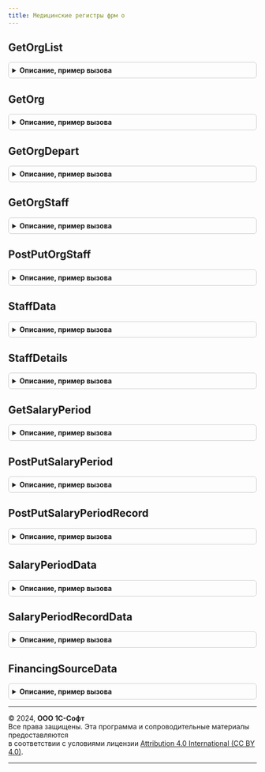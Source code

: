 ```yaml
---
title: Медицинские регистры фрм о
---
```



## GetOrgList
<details style="margin: 1em 0; padding: 0.5em; border: 1px solid #ccc; border-radius: 6px;">

<summary style="font-weight: bold; cursor: pointer;">Описание, пример вызова</summary>

```bsl

// Возвращает параметры вызова rest-метода для чтения данных одной или нескольких организаций.
//
// Параметры:
//  orgTypeId - Число - тип организации:
//      1 - Государственное или муниципальное юридическое лицо.
//      2 - Частное юридическое лицо.
//      3 - Индивидуальный предприниматель.
//  offset    - Число - количество записей, которые нужно пропустить (отступ).
//  limit     - Число - количество записей, которые нужно получить.
//
// Возвращаемое значение:
//  Структура - см. описание функции МедицинскиеРегистрыКлиентСервер.ПараметрыВызоваМетода.
//
Функция GetOrgList(orgTypeId, offset, limit) Экспорт
```

Пример вызова
```bsl
Результат = МедицинскиеРегистрыФРМО.GetOrgList(orgTypeId, offset, limit) 
```
</details>

## GetOrg
<details style="margin: 1em 0; padding: 0.5em; border: 1px solid #ccc; border-radius: 6px;">

<summary style="font-weight: bold; cursor: pointer;">Описание, пример вызова</summary>

```bsl

// Возвращает параметры вызова rest-метода для чтения данных указанной организации.
//
// Параметры:
//  oid - Строка - идентификатор организации в ЕГИСЗ.
//
// Возвращаемое значение:
//  Структура - см. описание функции МедицинскиеРегистрыКлиентСервер.ПараметрыВызоваМетода.
//
Функция GetOrg(oid) Экспорт
```

Пример вызова
```bsl
Результат = МедицинскиеРегистрыФРМО.GetOrg(oid) 
```
</details>

## GetOrgDepart
<details style="margin: 1em 0; padding: 0.5em; border: 1px solid #ccc; border-radius: 6px;">

<summary style="font-weight: bold; cursor: pointer;">Описание, пример вызова</summary>

```bsl

// Возвращает параметры вызова rest-метода для чтения данных одного или нескольких подразделений.
//
// Параметры:
//  departTypeId - Число - тип подразделения:
//		1 -	Амбулаторный.
//		2 -	Стационарный.
//		3 -	Лабораторно-диагностический.
//		4 -	Инструментально-диагностический.
//		5 -	Скорая медицинская помощь.
//		6 -	Административно-хозяйственный (вспомогательный).
//		7 -	Фармацевтический.
//  oid - Строка - Идентификатор организации.
//  offset - Число - количество записей, которые нужно пропустить (отступ).
//  limit - Число - количество записей, которые нужно получить.
//
// Возвращаемое значение:
//  Структура - см. описание функции МедицинскиеРегистрыКлиентСервер.ПараметрыВызоваМетода.
//
Функция GetOrgDepart(departTypeId, oid, offset, limit) Экспорт
```

Пример вызова
```bsl
Результат = МедицинскиеРегистрыФРМО.GetOrgDepart(departTypeId, oid, offset, limit) 
```
</details>

## GetOrgStaff
<details style="margin: 1em 0; padding: 0.5em; border: 1px solid #ccc; border-radius: 6px;">

<summary style="font-weight: bold; cursor: pointer;">Описание, пример вызова</summary>

```bsl

// Возвращает параметры вызова rest-метода для чтения всех сведений медицинского работника.
//
// Параметры:
//  oid - Строка - идентификатор организации в ЕГИСЗ.
//
// Возвращаемое значение:
//  Структура - см. описание функции МедицинскиеРегистры.ПараметрыВызоваМетода.
//
Функция GetOrgStaff(oid) Экспорт
```

Пример вызова
```bsl
Результат = МедицинскиеРегистрыФРМО.GetOrgStaff(oid) 
```
</details>

## PostPutOrgStaff
<details style="margin: 1em 0; padding: 0.5em; border: 1px solid #ccc; border-radius: 6px;">

<summary style="font-weight: bold; cursor: pointer;">Описание, пример вызова</summary>

```bsl

// Возвращает параметры вызова rest-метода для создания (create)
// или обновления (update) сведений о штатном расписании.
//
// Параметры:
//  oid - Строка - идентификатор организации в ЕГИСЗ.
//  entityId - Строка(36) – Идентификатор (GUID) записи блока данных о штатном расписании,
//                          которые необходимо изменить методом PUT (update)
//                          Для метода POST (create) оставлять в значении Неопределено.
//  StaffData - Структура - Данные штатного расписания.
//
// Возвращаемое значение:
//  Структура - см. описание функции МедицинскиеРегистрыКлиентСервер.ПараметрыВызоваМетода.
//
Функция PostPutOrgStaff(oid, entityId, StaffData) Экспорт
```

Пример вызова
```bsl
Результат = МедицинскиеРегистрыФРМО.PostPutOrgStaff(oid, entityId, StaffData) 
```
</details>

## StaffData
<details style="margin: 1em 0; padding: 0.5em; border: 1px solid #ccc; border-radius: 6px;">

<summary style="font-weight: bold; cursor: pointer;">Описание, пример вызова</summary>

```bsl

// Конструктор структуры данных о штатном расписании.
//
// Возвращаемое значение:
//  Структура - параметры, необходимые для вызова метода сервиса REST.
//  	staffNum - Строка(20) – Номер штатного расписания.
//  	staffCreateDate - Дата – Дата утверждения.
//  	beginDate - Дата – Дата начала действия.
//  	endDate - Дата – Дата окончания действия.
//  	staffDetails - Массив – Записи штатного расписания (см. Функция staffDetails).
//
Функция StaffData() Экспорт
```

Пример вызова
```bsl
Результат = МедицинскиеРегистрыФРМО.StaffData() 
```
</details>

## StaffDetails
<details style="margin: 1em 0; padding: 0.5em; border: 1px solid #ccc; border-radius: 6px;">

<summary style="font-weight: bold; cursor: pointer;">Описание, пример вызова</summary>

```bsl

// Конструктор структуры данных о позиции штатного расписания.
//
// Возвращаемое значение:
//  Структура - параметры, необходимые для вызова метода сервиса REST.
//  	nrPmuDepartId - Строка – Идентификатор структурного подразделения МО (OID).
//  	departName - Строка – Наименование структурного подразделения МО.
//  	nrPmuDepartHospitalSubdivisionId - Строка – Идентификатор отделений стационарного подразделения (oid).
//  	hospitalName - Строка – Наименование отделения стационарного подразделения.
//  	postFedCode_code - Число – Код должности по Федеральному справочнику (1.2.643.5.1.13.13.99.2.885).
//  	postFedCode_name - Строка – Наименование должности по Федеральному справочнику (1.2.643.5.1.13.13.99.2.885).
//  	post_code - Число – Код должности (1.2.643.5.1.13.13.99.2.181).
//  	post_name - Строка – Наименование должности (1.2.643.5.1.13.13.99.2.181).
//  	flCount - Число – Количество физических лиц (человек).
//  	averageAge - Число – Средний возраст.
//  	rate - Число – Ставка, ед.
//  	busyRate - Число – Количество занятых штатных единиц.
//  	busyRateMain - Число – Количество занятых штатных единиц по основному месту работы.
//  	externalRate - Число – Количество внешних совместителей.
//  	vacancy - Число – Вакансий.
//  	staffNote - Строка(256) – Примечания к штатному расписанию.
//
Функция StaffDetails() Экспорт
```

Пример вызова
```bsl
Результат = МедицинскиеРегистрыФРМО.StaffDetails() 
```
</details>

## GetSalaryPeriod
<details style="margin: 1em 0; padding: 0.5em; border: 1px solid #ccc; border-radius: 6px;">

<summary style="font-weight: bold; cursor: pointer;">Описание, пример вызова</summary>

```bsl

// Возвращает параметры вызова rest-метода для чтения всех сведений медицинского работника.
//
// Параметры:
//  oid - Строка - идентификатор организации в ЕГИСЗ.
//  salaryPeriodType - Число - Тип периода заработной платы:
//                             1 – Период фактических показателей.
//                             2 – Период плановых показателей.
//
// Возвращаемое значение:
//  Структура - см. описание функции МедицинскиеРегистры.ПараметрыВызоваМетода.
//
Функция GetSalaryPeriod(oid, salaryPeriodType, offset, limit) Экспорт
```

Пример вызова
```bsl
Результат = МедицинскиеРегистрыФРМО.GetSalaryPeriod(oid, salaryPeriodType, offset, limit) 
```
</details>

## PostPutSalaryPeriod
<details style="margin: 1em 0; padding: 0.5em; border: 1px solid #ccc; border-radius: 6px;">

<summary style="font-weight: bold; cursor: pointer;">Описание, пример вызова</summary>

```bsl

// Возвращает параметры вызова rest-метода для создания (create)
// или обновления (update) сведений о периоде заработной платы.
//
// Параметры:
//  oid - Строка - идентификатор организации в ЕГИСЗ.
//  entityId - Строка(36) – Идентификатор (GUID) записи блока данных о периоде заработной платы,
//                          которые необходимо изменить методом PUT (update)
//                          Для метода POST (create) оставлять в значении Неопределено.
//  SalaryPeriodData - Структура - Данные периода заработной платы.
//
// Возвращаемое значение:
//  Структура - см. описание функции МедицинскиеРегистрыКлиентСервер.ПараметрыВызоваМетода.
//
Функция PostPutSalaryPeriod(oid, entityId, SalaryPeriodData) Экспорт
```

Пример вызова
```bsl
Результат = МедицинскиеРегистрыФРМО.PostPutSalaryPeriod(oid, entityId, SalaryPeriodData) 
```
</details>

## PostPutSalaryPeriodRecord
<details style="margin: 1em 0; padding: 0.5em; border: 1px solid #ccc; border-radius: 6px;">

<summary style="font-weight: bold; cursor: pointer;">Описание, пример вызова</summary>

```bsl

// Возвращает параметры вызова rest-метода для создания (create)
// или обновления (update) записи заработной платы.
//
// Параметры:
//  oid - Строка - идентификатор организации в ЕГИСЗ.
//  entityId - Строка(36) – Идентификатор (GUID) записи блока данных записи заработной платы,
//                          которые необходимо изменить методом PUT (update)
//                          Для метода POST (create) оставлять в значении Неопределено.
//  SalaryPeriodRecordData - Структура - Данные записи заработной платы.
//
// Возвращаемое значение:
//  Структура - см. описание функции МедицинскиеРегистрыКлиентСервер.ПараметрыВызоваМетода.
//
Функция PostPutSalaryPeriodRecord(oid, entityId, SalaryPeriodRecordData) Экспорт
```

Пример вызова
```bsl
Результат = МедицинскиеРегистрыФРМО.PostPutSalaryPeriodRecord(oid, entityId, SalaryPeriodRecordData) 
```
</details>

## SalaryPeriodData
<details style="margin: 1em 0; padding: 0.5em; border: 1px solid #ccc; border-radius: 6px;">

<summary style="font-weight: bold; cursor: pointer;">Описание, пример вызова</summary>

```bsl


// Конструктор структуры данных о периоде заработной платы.
//
// Возвращаемое значение:
//  Структура - параметры, необходимые для вызова метода сервиса REST.
//  	salaryPeriodId - Строка(GUID) – Идентификатор периода заработной платы.
//                                      Только для обновления существующих записей метод PUT.
//  	salaryPeriodType - Число – Тип периода заработной платы:
//                                 1 – Период фактических показателей.
//                                 2 – Период плановых показателей.
//  	periodDate - Дата(ISO8601) – Отчетный период. Минимальное значение 01.01.2018.
//                                   Пример заполнения ГГГГ-ММ-01.
//                                   Для фактических показателей можно указывать дату только предыдущих месяцев.
//  	staff - Объект – Данные штатного расписания:
//  	                 staffId - Строка – Идентификатор штатного расписания (GUID).
//
Функция SalaryPeriodData() Экспорт
```

Пример вызова
```bsl
Результат = МедицинскиеРегистрыФРМО.SalaryPeriodData() 
```
</details>

## SalaryPeriodRecordData
<details style="margin: 1em 0; padding: 0.5em; border: 1px solid #ccc; border-radius: 6px;">

<summary style="font-weight: bold; cursor: pointer;">Описание, пример вызова</summary>

```bsl

// Конструктор структуры данных о записи заработной платы.
//
// Возвращаемое значение:
//  Структура - параметры, необходимые для вызова метода сервиса REST.
//  	salaryPeriodRecordId - Строка(GUID) – Идентификатор записи заработной платы.
//                                            Только для обновления существующих записей метод PUT.
//  	salaryPeriod - Объект – Период заработной платы записи:
//  	                 salaryPeriodId - Строка – Идентификатор периода ЗП (GUID).
//  	                 salaryPeriodType - Число – Тип периода заработной платы:
//                                                  1 – Период фактических показателей.
//                                                  2 – Период плановых показателей.
//  	                 periodDate - Дата(ISO8601) – Отчетный период. Минимальное значение 01.01.2018.
//                                                    Пример заполнения ГГГГ-ММ-01.
//                                                    Для фактических показателей можно указывать дату только предыдущих месяцев.
//  	departId - Строка – OID структурного подразделения.
//  	subdivisionId - Строка – OID отделения стационара (заполняется только для стационаров).
//  	postFedCode.code - Число – Код должности по Федеральному справочнику (1.2.643.5.1.13.13.99.2.885).
//  	postFedCode.name - Строка – Наименование должности по Федеральному справочнику (1.2.643.5.1.13.13.99.2.885).
//  	personalFileNumber - Строка – Идентификатор занятости (только для фактических показателей). "AABBBBBCCCCCCCC":
//                                    A - код региона,
//                                    B - код должности по федеральному справочнику 885,
//                                    C - порядковый номер записи ЛД в рамках региона.
//  	personCardId - Строка – Идентификатор личного дела (в записях для позиций ШР не заполняется).
//  	financingSources - Массив объектов – Источники финансирования (см. Функция FinancingSourceData).
//
Функция SalaryPeriodRecordData() Экспорт
```

Пример вызова
```bsl
Результат = МедицинскиеРегистрыФРМО.SalaryPeriodRecordData() 
```
</details>

## FinancingSourceData
<details style="margin: 1em 0; padding: 0.5em; border: 1px solid #ccc; border-radius: 6px;">

<summary style="font-weight: bold; cursor: pointer;">Описание, пример вызова</summary>

```bsl

// Конструктор структуры данных об источнике финансирования.
//
// Возвращаемое значение:
//  Структура - параметры, необходимые для вызова метода сервиса REST.
//  	financingSourceId - Строка(GUID) – Идентификатор записи источника финансирования.
//                                         Только для обновления существующих записей метод PUT.
//  	financingSource.code - Число – Идентификатор источника финансирования по Федеральному справочнику (1.2.643.5.1.13.13.99.2.1105).
//  	financingSource.name - Строка – Наименование источника финансирования по Федеральному справочнику (1.2.643.5.1.13.13.99.2.1105).
//                                      Не обязательно к заполнению.
//  	financingSourceType - Число – Тип источника финансирования:
//                                 1 – Начисление.
//                                 2 – Удержание.
//  	accrualPurpose.code - Число – Идентификатор назначения начисления по Федеральному справочнику (1.2.643.5.1.13.13.99.2.1106).
//                                    Заполняется только, если financingSourceType = 1.
//  	accrualPurpose.name - Строка – Наименование назначения начисления по Федеральному справочнику (1.2.643.5.1.13.13.99.2.1106).
//                                     Не обязательно к заполнению. Заполняется только, если financingSourceType = 1
//  	retentionPurpose.code - Число – Идентификатор назначения удержания по Федеральному справочнику (1.2.643.5.1.13.13.99.2.1107).
//                                    Заполняется только, если financingSourceType = 2.
//  	retentionPurpose.name - Строка – Наименование назначения удержания по Федеральному справочнику (1.2.643.5.1.13.13.99.2.1107).
//                                     Не обязательно к заполнению. Заполняется только, если financingSourceType = 2
//  	accrual - Число – Начисление. Сумма в рублях, число с 2 знаками после запятой. Минимальное значение 0,01.
//                        Заполняется только, если financingSourceType = 1.
//  	retention - Число – Удержание. Сумма в рублях, число с 2 знаками после запятой. Минимальное значение 0,01.
//                          Заполняется только, если financingSourceType = 2.
//  	overtimeHours - Число – Количество часов переработок. Дробное число с 2 знаками после запятой.
//                              Не обязательно к заполнению.
//  	overtimePayment - Число – Выплата по переработкам. Сумма в рублях, число с 2 знаками после запятой. Минимальное значение 0,01.
//                                Не обязательно к заполнению.
//
Функция FinancingSourceData() Экспорт
```

Пример вызова
```bsl
Результат = МедицинскиеРегистрыФРМО.FinancingSourceData() 
```
</details>

---

© 2024, **ООО 1С-Софт**  
Все права защищены. Эта программа и сопроводительные материалы предоставляются  
в соответствии с условиями лицензии [Attribution 4.0 International (CC BY 4.0)](https://creativecommons.org/licenses/by/4.0/legalcode).

---
